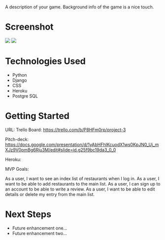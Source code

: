 # <RestroFinder>
A description of your game. Background info of the game is a nice touch.

# Screenshot

<img src="url to your image on imgur">
<img src="url to your image on imgur">

# Technologies Used

- Python
- Django
- CSS
- Heroku
- Postgre SQL

# Getting Started

URL: Trello Board: https://trello.com/b/P8HFm0rp/project-3

Pitch-deck: https://docs.google.com/presentation/d/1yAbHFhIKcuodX1ws0KpJN0_Uj_mXJz9V0pmBg6Rju3M/edit#slide=id.g25f9bc19da3_0_0

Heroku: 

MVP Goals:

As a user, I want to see an index list of restaurants when I log in.
As a user, I want to be able to add restaurants to the main list.
As a user, I can sign up to an account to be able to write a review.
As a user, I want to be able to edit details or delete my entry from the main list.


# Next Steps

- Future enhancement one...
- Future enhancement two... 